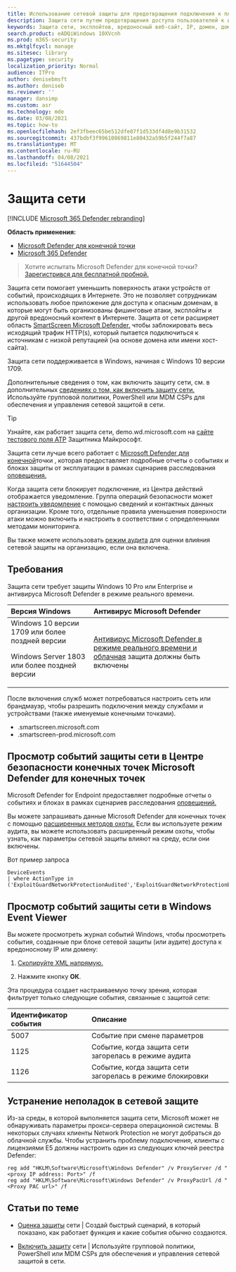 ```yaml
---
title: Использование сетевой защиты для предотвращения подключения к плохим сайтам
description: Защита сети путем предотвращения доступа пользователей к известным вредоносным и подозрительным сетевым адресам
keywords: Защита сети, эксплойтов, вредоносный веб-сайт, IP, домен, домены
search.product: eADQiWindows 10XVcnh
ms.prod: m365-security
ms.mktglfcycl: manage
ms.sitesec: library
ms.pagetype: security
localization_priority: Normal
audience: ITPro
author: denisebmsft
ms.author: deniseb
ms.reviewer: ''
manager: dansimp
ms.custom: asr
ms.technology: mde
ms.date: 03/08/2021
ms.topic: how-to
ms.openlocfilehash: 2ef3fbeec65be512dfe07f1d533df4d8e9b31532
ms.sourcegitcommit: 437bdbf3f99610869811e80432a59b5f244f7a87
ms.translationtype: MT
ms.contentlocale: ru-RU
ms.lasthandoff: 04/08/2021
ms.locfileid: "51644504"
---
```

# <a name="protect-your-network"></a>Защита сети

[!INCLUDE [Microsoft 365 Defender rebranding](../../includes/microsoft-defender.md)]

**Область применения:**
- [Microsoft Defender для конечной точки](https://go.microsoft.com/fwlink/p/?linkid=2154037)
- [Microsoft 365 Defender](https://go.microsoft.com/fwlink/?linkid=2118804)

> Хотите испытать Microsoft Defender для конечной точки? [Зарегистрився для бесплатной пробной.](https://www.microsoft.com/microsoft-365/windows/microsoft-defender-atp?ocid=docs-wdatp-exposedapis-abovefoldlink)

Защита сети помогает уменьшить поверхность атаки устройств от событий, происходящих в Интернете. Это не позволяет сотрудникам использовать любое приложение для доступа к опасным доменам, в которые могут быть организованы фишинговые атаки, эксплойты и другой вредоносный контент в Интернете. Защита от сети расширяет область [SmartScreen Microsoft Defender,](https://docs.microsoft.com/windows/security/threat-protection/microsoft-defender-smartscreen/microsoft-defender-smartscreen-overview) чтобы заблокировать весь исходящий трафик HTTP(s), который пытается подключиться к источникам с низкой репутацией (на основе домена или имени хост-сайта).

Защита сети поддерживается в Windows, начиная с Windows 10 версии 1709. 

Дополнительные сведения о том, как включить защиту сети, см. в дополнительных [сведениях о том, как включить защиту сети.](enable-network-protection.md) Используйте групповой политики, PowerShell или MDM CSPs для обеспечения и управления сетевой защитой в сети.

> [!TIP]
> Узнайте, как работает защита сети, demo.wd.microsoft.com на [сайте тестового поля ATP](https://demo.wd.microsoft.com?ocid=cx-wddocs-testground) Защитника Майкрософт.

Защита сети лучше всего работает с [Microsoft Defender для конечной](https://docs.microsoft.com/microsoft-365/security/defender-endpoint/microsoft-defender-advanced-threat-protection)точки , которая предоставляет подробные отчеты о событиях и блоках защиты от эксплуатации в рамках сценариев расследования [оповещения.](https://docs.microsoft.com/microsoft-365/security/defender-endpoint/investigate-alerts)

Когда защита сети блокирует подключение, из Центра действий отображается уведомление. Группа операций безопасности может [настроить уведомление](customize-attack-surface-reduction.md#customize-the-notification) с помощью сведений и контактных данных организации. Кроме того, отдельные правила уменьшения поверхности атаки можно включить и настроить в соответствии с определенными методами мониторинга.

Вы также можете использовать [режим аудита](audit-windows-defender.md) для оценки влияния сетевой защиты на организацию, если она включена.

## <a name="requirements"></a>Требования

Защита сети требует защиты Windows 10 Pro или Enterprise и антивируса Microsoft Defender в режиме реального времени.

| Версия Windows | Антивирус Microsoft Defender |
|:---|:---|
| Windows 10 версии 1709 или более поздней версии <p>Windows Server 1803 или более поздней версии | [Антивирус Microsoft Defender в режиме реального времени и](https://docs.microsoft.com/windows/security/threat-protection/configure-real-time-protection-microsoft-defender-antivirus.md) [облачная](https://docs.microsoft.com/windows/security/threat-protection/enable-cloud-protection-microsoft-defender-antivirus.md) защита должны быть включены |

После включения служб может потребоваться настроить сеть или брандмауэр, чтобы разрешить подключения между службами и устройствами (также именуемые конечными точками).  

- .smartscreen.microsoft.com
- .smartscreen-prod.microsoft.com

## <a name="review-network-protection-events-in-the-microsoft-defender-for-endpoint-security-center"></a>Просмотр событий защиты сети в Центре безопасности конечных точек Microsoft Defender для конечных точек

Microsoft Defender for Endpoint предоставляет подробные отчеты о событиях и блоках в рамках сценариев расследования [оповещений.](https://docs.microsoft.com/microsoft-365/security/defender-endpoint/investigate-alerts)

Вы можете запрашивать данные Microsoft Defender для конечных точек с помощью [расширенных методов охоты.](https://docs.microsoft.com/windows/security/threat-protection/microsoft-defender-atp/advanced-hunting-windows-defender-advanced-threat-protection) Если вы используете [](audit-windows-defender.md)режим аудита, вы можете использовать расширенный режим охоты, чтобы узнать, как параметры сетевой защиты влияют на среду, если они включены.

Вот пример запроса

```kusto
DeviceEvents
| where ActionType in ('ExploitGuardNetworkProtectionAudited','ExploitGuardNetworkProtectionBlocked')
```

## <a name="review-network-protection-events-in-windows-event-viewer"></a>Просмотр событий защиты сети в Windows Event Viewer

Вы можете просмотреть журнал событий Windows, чтобы просмотреть события, созданные при блоке сетевой защиты (или аудите) доступа к вредоносному IP или домену:

1. [Скопируйте XML напрямую.](event-views.md)

2. Нажмите кнопку **ОК**.

Эта процедура создает настраиваемую точку зрения, которая фильтрует только следующие события, связанные с защитой сети:

| Идентификатор события | Описание |
|:---|:---|
| 5007 | Событие при смене параметров |
| 1125 | Событие, когда защита сети загорелась в режиме аудита |
| 1126 | Событие, когда защита сети загорелась в режиме блокировки |

## <a name="network-protection-troubleshooting"></a>Устранение неполадок в сетевой защите

Из-за среды, в которой выполняется защита сети, Microsoft может не обнаруживать параметры прокси-сервера операционной системы. В некоторых случаях клиенты Network Protection не могут добраться до облачной службы. Чтобы устранить проблему подключения, клиенты с лицензиями E5 должны настроить один из следующих ключей реестра Defender:

```console
reg add "HKLM\Software\Microsoft\Windows Defender" /v ProxyServer /d "<proxy IP address: Port>" /f
reg add "HKLM\Software\Microsoft\Windows Defender" /v ProxyPacUrl /d "<Proxy PAC url>" /f

```

## <a name="related-articles"></a>Статьи по теме

- [Оценка защиты](evaluate-network-protection.md) сети | Создай быстрый сценарий, в который показано, как работает функция и какие события обычно создаются.

- [Включить защиту](enable-network-protection.md) сети | Используйте групповой политики, PowerShell или MDM CSPs для обеспечения и управления сетевой защитой в сети.
